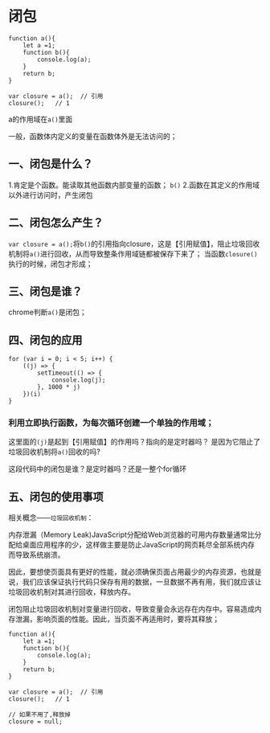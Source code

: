 # 闭包

```text
function a(){
    let a =1;
    function b(){
        console.log(a);
    }
    return b;
}

var closure = a();  // 引用
closure();   // 1
```

a的作用域在`a()`里面

一般，函数体内定义的变量在函数体外是无法访问的；

## 一、闭包是什么？

1.肯定是个函数。能读取其他函数内部变量的函数； `b()` 2.函数在其定义的作用域以外进行访问时，产生闭包

## 二、闭包怎么产生？

`var closure = a();`将`b()`的引用指向closure，这是【引用赋值】，阻止垃圾回收机制将`a()`进行回收，从而导致整条作用域链都被保存下来了； 当函数`closure()`执行的时候，闭包才形成；

## 三、闭包是谁？

chrome判断`a()`是闭包；

## 四、闭包的应用

```text
for (var i = 0; i < 5; i++) {
    ((j) => {
        setTimeout(() => {
            console.log(j);
        }, 1000 * j)
    })(i)
}
```

### 利用立即执行函数，为每次循环创建一个单独的作用域；

这里面的`(j)`是起到【引用赋值】的作用吗？指向的是定时器吗？ 是因为它阻止了垃圾回收机制将`a()`回收的吗?

这段代码中的闭包是谁？是定时器吗？还是一整个for循环

## 五、闭包的使用事项

相关概念——`垃圾回收机制`：

内存泄漏（Memory Leak\)JavaScript分配给Web浏览器的可用内存数量通常比分配给桌面应用程序的少，这样做主要是防止JavaScript的网页耗尽全部系统内存而导致系统崩溃。

因此，要想使页面具有更好的性能，就必须确保页面占用最少的内存资源，也就是说，我们应该保证执行代码只保存有用的数据，一旦数据不再有用，我们就应该让垃圾回收机制对其进行回收，释放内存。

闭包阻止垃圾回收机制对变量进行回收，导致变量会永远存在内存中。容易造成内存泄漏，影响页面的性能。因此，当页面不再适用时，要将其释放；

```text
function a(){
    let a =1;
    function b(){
        console.log(a);
    }
    return b;
}

var closure = a();  // 引用
closure();   // 1

// 如果不用了,释放掉
closure = null;
```

